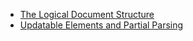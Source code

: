 
* [The Logical Document Structure](./the-logical-document-structure.md)
* [Updatable Elements and Partial Parsing](./updatable-elements-partial-parsing.md)
